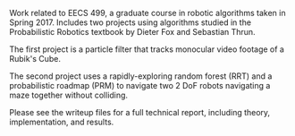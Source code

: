 Work related to EECS 499, a graduate course in robotic algorithms taken in Spring 2017.  Includes two projects using algorithms studied in the Probabilistic Robotics textbook by Dieter Fox and Sebastian Thrun.  

The first project is a particle filter that tracks monocular video footage of a Rubik's Cube.  

The second project uses a rapidly-exploring random forest (RRT) and a probabilistic roadmap (PRM) to navigate two 2 DoF robots navigating a maze together without colliding. 

Please see the writeup files for a full technical report, including theory, implementation, and results.
